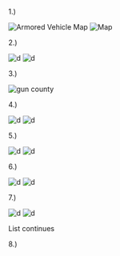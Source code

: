 1.) 

![Armored Vehicle Map](http://i.imgur.com/oY3Oct6.png?1)
![Map](http://i.imgur.com/4oDtNde.png?1)
     
     
2.) 

![d](http://i.imgur.com/XaNHuSS.png)
![d](http://i.imgur.com/NW5k9rE.png)

3.)

![gun county](http://i.imgur.com/YQlj8x5.png?1)

4.) 

![d](http://i.imgur.com/xaJDNI4.png?1)
![d](http://i.imgur.com/vWpamdt.png?1)

5.) 

![d](http://i.imgur.com/iUqeLgW.png?2)
![d](http://i.imgur.com/oc0E5RN.png?1)

6.) 

![d](http://i.imgur.com/FeFZuqb.png?1)
![d](http://i.imgur.com/6JGLuaS.png?1)

7.) 

![d](http://i.imgur.com/3nVLNEk.png?1)
![d](http://i.imgur.com/9NAOExD.png?1)

List continues


8.) 

